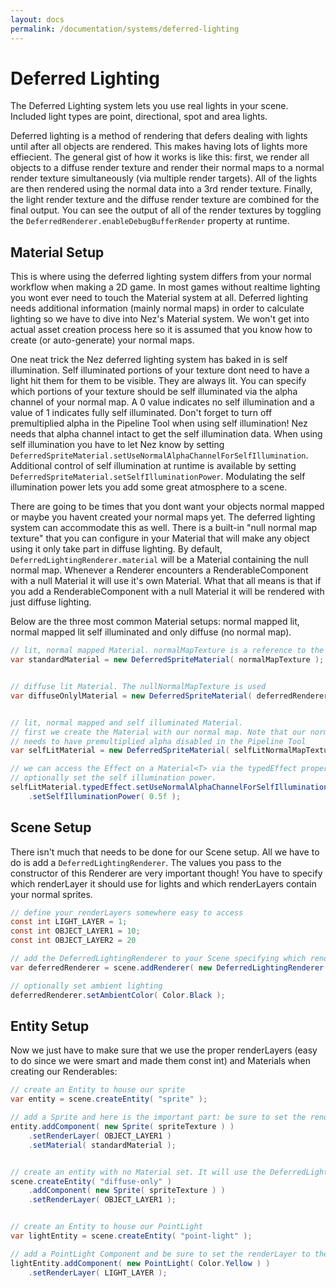 ```yaml
---
layout: docs
permalink: /documentation/systems/deferred-lighting
---
```


Deferred Lighting
==========
The Deferred Lighting system lets you use real lights in your scene. Included light types are point, directional, spot and area lights.

Deferred lighting is a method of rendering that defers dealing with lights until after all objects are rendered. This makes having lots of lights more effiecient. The general gist of how it works is like this: first, we render all objects to a diffuse render texture and render their normal maps to a normal render texture simultaneously (via multiple render targets). All of the lights are then rendered using the normal data into a 3rd render texture. Finally, the light render texture and the diffuse render texture are combined for the final output. You can see the output of all of the render textures by toggling the `DeferredRenderer.enableDebugBufferRender` property at runtime.


## Material Setup
This is where using the deferred lighting system differs from your normal workflow when making a 2D game. In most games without realtime lighting you wont ever need to touch the Material system at all. Deferred lighting needs additional information (mainly normal maps) in order to calculate lighting so we have to dive into Nez's Material system. We won't get into actual asset creation process here so it is assumed that you know how to create (or auto-generate) your normal maps.

One neat trick the Nez deferred lighting system has baked in is self illumination. Self illuminated portions of your texture dont need to have a light hit them for them to be visible. They are always lit. You can specify which portions of your texture should be self illuminated via the alpha channel of your normal map. A 0 value indicates no self illumination and a value of 1 indicates fully self illuminated. Don't forget to turn off premultiplied alpha in the Pipeline Tool when using self illumination! Nez needs that alpha channel intact to get the self illumination data. When using self illumination you have to let Nez know by setting `DeferredSpriteMaterial.setUseNormalAlphaChannelForSelfIllumination`. Additional control of self illumination at runtime is available by setting `DeferredSpriteMaterial.setSelfIlluminationPower`. Modulating the self illumination power lets you add some great atmosphere to a scene.

There are going to be times that you dont want your objects normal mapped or maybe you havent created your normal maps yet. The deferred lighting system can accommodate this as well. There is a built-in "null normal map texture" that you can configure in your Material that will make any object using it only take part in diffuse lighting. By default, `DeferredLightingRenderer.material` will be a Material containing the null normal map. Whenever a Renderer encounters a RenderableComponent with a null Material it will use it's own Material. What that all means is that if you add a RenderableComponent with a null Material it will be rendered with just diffuse lighting.

Below are the three most common Material setups: normal mapped lit, normal mapped lit self illuminated and only diffuse (no normal map).

```cs
// lit, normal mapped Material. normalMapTexture is a reference to the Texture2D that contains your normal map.
var standardMaterial = new DeferredSpriteMaterial( normalMapTexture );


// diffuse lit Material. The nullNormalMapTexture is used
var diffuseOnlylMaterial = new DeferredSpriteMaterial( deferredRenderer.nullNormalMapTexture );


// lit, normal mapped and self illuminated Material.
// first we create the Material with our normal map. Note that our normal map should have an alpha channel for the self illumination and it
// needs to have premultiplied alpha disabled in the Pipeline Tool
var selfLitMaterial = new DeferredSpriteMaterial( selfLitNormalMapTexture );

// we can access the Effect on a Material<T> via the typedEffect property. We need to tell the Effect that we want self illumination and
// optionally set the self illumination power.
selfLitMaterial.typedEffect.setUseNormalAlphaChannelForSelfIllumination( true )
	.setSelfIlluminationPower( 0.5f );
```



## Scene Setup
There isn't much that needs to be done for our Scene setup. All we have to do is add a `DeferredLightingRenderer`. The values you pass to the constructor of this Renderer are very important though! You have to specify which renderLayer it should use for lights and which renderLayers contain your normal sprites.

```cs
// define your renderLayers somewhere easy to access
const int LIGHT_LAYER = 1;
const int OBJECT_LAYER1 = 10;
const int OBJECT_LAYER2 = 20

// add the DeferredLightingRenderer to your Scene specifying which renderLayer contains your lights and an arbitrary number of renderLayers for it to render
var deferredRenderer = scene.addRenderer( new DeferredLightingRenderer( 0, LIGHT_LAYER, OBJECT_LAYER1, OBJECT_LAYER2 ) );

// optionally set ambient lighting
deferredRenderer.setAmbientColor( Color.Black );
```


## Entity Setup
Now we just have to make sure that we use the proper renderLayers (easy to do since we were smart and made them const int) and Materials when creating our Renderables:

```cs
// create an Entity to house our sprite
var entity = scene.createEntity( "sprite" );

// add a Sprite and here is the important part: be sure to set the renderLayer and material
entity.addComponent( new Sprite( spriteTexture ) )
	.setRenderLayer( OBJECT_LAYER1 )
	.setMaterial( standardMaterial );


// create an entity with no Material set. It will use the DeferredLightingRenderer.material which is diffuse only by default
scene.createEntity( "diffuse-only" )
	.addComponent( new Sprite( spriteTexture ) )
	.setRenderLayer( OBJECT_LAYER1 );


// create an Entity to house our PointLight
var lightEntity = scene.createEntity( "point-light" );

// add a PointLight Component and be sure to set the renderLayer to the lights layer!
lightEntity.addComponent( new PointLight( Color.Yellow ) )
	.setRenderLayer( LIGHT_LAYER );
```

